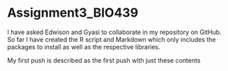 # Assignment3_BIO439

I have asked Edwison and Gyasi to collaborate in my repository on GitHub. 
So far I have created the R script and Markdown which only includes the packages to install as well as the respective libraries.

My first push is described as the first push with just these contents
